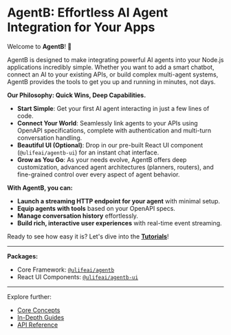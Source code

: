 # AgentB: Effortless AI Agent Integration for Your Apps

Welcome to **AgentB**! 🚀

AgentB is designed to make integrating powerful AI agents into your Node.js applications incredibly simple. Whether you want to add a smart chatbot, connect an AI to your existing APIs, or build complex multi-agent systems, AgentB provides the tools to get you up and running in minutes, not days.

**Our Philosophy: Quick Wins, Deep Capabilities.**

*   **Start Simple**: Get your first AI agent interacting in just a few lines of code.
*   **Connect Your World**: Seamlessly link agents to your APIs using OpenAPI specifications, complete with authentication and multi-turn conversation handling.
*   **Beautiful UI (Optional)**: Drop in our pre-built React UI component (`@ulifeai/agentb-ui`) for an instant chat interface.
*   **Grow as You Go**: As your needs evolve, AgentB offers deep customization, advanced agent architectures (planners, routers), and fine-grained control over every aspect of agent behavior.

**With AgentB, you can:**

*   **Launch a streaming HTTP endpoint for your agent** with minimal setup.
*   **Equip agents with tools** based on your OpenAPI specs.
*   **Manage conversation history** effortlessly.
*   **Build rich, interactive user experiences** with real-time event streaming.

Ready to see how easy it is? Let's dive into the [**Tutorials**](./TUTORIALS/01-your-first-agent-basic-chat.md)!

---

**Packages:**

*   Core Framework: [`@ulifeai/agentb`](https://www.npmjs.com/package/@ulifeai/agentb)
*   React UI Components: [`@ulifeai/agentb-ui`](https://www.npmjs.com/package/@ulifeai/agentb-ui)

---

Explore further:
*   [Core Concepts](./CORE-CONCEPTS/01-key-terminology.md)
*   [In-Depth Guides](./GUIDES/01-agents/01-understanding-agents.md)
*   [API Reference](./API-REFERENCE/01-agentb-facade.md) 